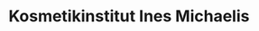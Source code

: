 ---
title: "Kosmetikinstitut Ines Michaelis"
url: /rochlitz/kosmetikinstitut-ines-michaelis/
shop: Kosmetik
---